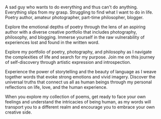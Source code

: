 A sad guy who wants to do everything and thus can't do anything. Everything slips from my grasp. Struggling to find what I want to do in life. Poetry author, amateur photographer, part-time philosopher, blogger.

Explore the emotional depths of poetry through the lens of an aspiring author with a diverse creative portfolio that includes photography, philosophy, and blogging. Immerse yourself in the raw vulnerability of experiences lost and found in the written word.

Explore my portfolio of poetry, photography, and philosophy as I navigate the complexities of life and search for my purpose. Join me on this journey of self-discovery through artistic expression and introspection.

Experience the power of storytelling and the beauty of language as I weave together words that evoke strong emotions and vivid imagery. Discover the universal truths that connect us all as human beings through my personal reflections on life, love, and the human experience.

When you explore my collection of poems, get ready to face your own feelings and understand the intricacies of being human, as my words will transport you to a different realm and encourage you to embrace your own creative side.